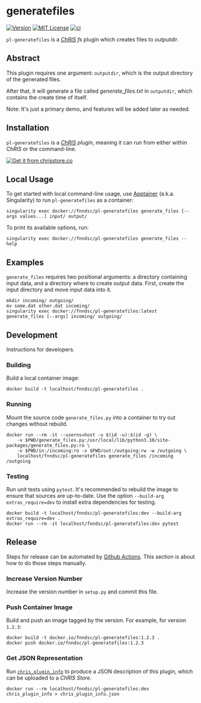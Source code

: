 # generatefiles

[![Version](https://img.shields.io/docker/v/fnndsc/pl-generatefiles?sort=semver)](https://hub.docker.com/r/fnndsc/pl-generatefiles)
[![MIT License](https://img.shields.io/github/license/fnndsc/pl-generatefiles)](https://github.com/FNNDSC/pl-generatefiles/blob/main/LICENSE)
[![ci](https://github.com/FNNDSC/pl-generatefiles/actions/workflows/ci.yml/badge.svg)](https://github.com/FNNDSC/pl-generatefiles/actions/workflows/ci.yml)

`pl-generatefiles` is a [_ChRIS_](https://chrisproject.org/)
_fs_ plugin which creates files to _outputdir_.

## Abstract

This plugin requires one argument: `outputdir`, which is the output directory of the generated files.

After that, it will generate a file called _generate_files.txt_ in `outputdir`, which contains the create time of itself.

Note: It's just a primary demo, and features will be added later as needed.

## Installation

`pl-generatefiles` is a _[ChRIS](https://chrisproject.org/) plugin_, meaning it can
run from either within _ChRIS_ or the command-line.

[![Get it from chrisstore.co](https://ipfs.babymri.org/ipfs/QmaQM9dUAYFjLVn3PpNTrpbKVavvSTxNLE5BocRCW1UoXG/light.png)](https://chrisstore.co/plugin/pl-generatefiles)

## Local Usage

To get started with local command-line usage, use [Apptainer](https://apptainer.org/)
(a.k.a. Singularity) to run `pl-generatefiles` as a container:

```shell
singularity exec docker://fnndsc/pl-generatefiles generate_files [--args values...] input/ output/
```

To print its available options, run:

```shell
singularity exec docker://fnndsc/pl-generatefiles generate_files --help
```

## Examples

`generate_files` requires two positional arguments: a directory containing
input data, and a directory where to create output data.
First, create the input directory and move input data into it.

```shell
mkdir incoming/ outgoing/
mv some.dat other.dat incoming/
singularity exec docker://fnndsc/pl-generatefiles:latest generate_files [--args] incoming/ outgoing/
```

## Development

Instructions for developers.

### Building

Build a local container image:

```shell
docker build -t localhost/fnndsc/pl-generatefiles .
```

### Running

Mount the source code `generate_files.py` into a container to try out changes without rebuild.

```shell
docker run --rm -it --userns=host -u $(id -u):$(id -g) \
    -v $PWD/generate_files.py:/usr/local/lib/python3.10/site-packages/generate_files.py:ro \
    -v $PWD/in:/incoming:ro -v $PWD/out:/outgoing:rw -w /outgoing \
    localhost/fnndsc/pl-generatefiles generate_files /incoming /outgoing
```

### Testing

Run unit tests using `pytest`.
It's recommended to rebuild the image to ensure that sources are up-to-date.
Use the option `--build-arg extras_require=dev` to install extra dependencies for testing.

```shell
docker build -t localhost/fnndsc/pl-generatefiles:dev --build-arg extras_require=dev .
docker run --rm -it localhost/fnndsc/pl-generatefiles:dev pytest
```

## Release

Steps for release can be automated by [Github Actions](.github/workflows/ci.yml).
This section is about how to do those steps manually.

### Increase Version Number

Increase the version number in `setup.py` and commit this file.

### Push Container Image

Build and push an image tagged by the version. For example, for version `1.2.3`:

```
docker build -t docker.io/fnndsc/pl-generatefiles:1.2.3 .
docker push docker.io/fnndsc/pl-generatefiles:1.2.3
```

### Get JSON Representation

Run [`chris_plugin_info`](https://github.com/FNNDSC/chris_plugin#usage)
to produce a JSON description of this plugin, which can be uploaded to a _ChRIS Store_.

```shell
docker run --rm localhost/fnndsc/pl-generatefiles:dev chris_plugin_info > chris_plugin_info.json
```

